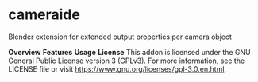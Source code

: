 # cameraide
Blender extension for extended output properties per camera object

**Overview**
**Features**
**Usage**
**License**
This addon is licensed under the GNU General Public License version 3 (GPLv3).
For more information, see the LICENSE file or visit https://www.gnu.org/licenses/gpl-3.0.en.html.
